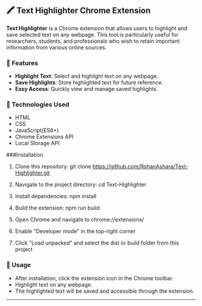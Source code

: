 ## 🖍️ Text Highlighter Chrome Extension

**Text Highlighter** is a Chrome extension that allows users to highlight and save selected text on any webpage. This tool is particularly useful for researchers, students, and professionals who wish to retain important information from various online sources.

### 🔧 Features

- **Highlight Text**: Select and highlight text on any webpage.
- **Save Highlights**: Store highlighted text for future reference.
- **Easy Access**: Quickly view and manage saved highlights. 

### 🚀 Technologies Used

- HTML
- CSS
- JavaScript(ES6+)
- Chrome Extensions API
- Local Storage API

###Installation

1. Clone this repository:
   git clone https://github.com/RohanAshara/Text-Highlighter.git

2. Navigate to the project directory:
   cd Text-Highlighter

3. Install dependencies:
   npm install

4. Build the extension:
   npm run build

5. Open Chrome and navigate to chrome://extensions/

6. Enable "Developer mode" in the top-right corner

7. Click "Load unpacked" and select the dist or build folder from this project

### 📄 Usage

- After installation, click the extension icon in the Chrome toolbar.
- Highlight text on any webpage.
- The highlighted text will be saved and accessible through the extension. 

---
